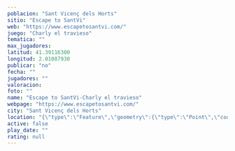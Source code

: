 ```yaml
---
poblacion: "Sant Vicenç dels Horts"
sitio: "Escape to SantVi"
web: "https://www.escapetosantvi.com/"
juego: "Charly el travieso"
tematica: ""
max_jugadores: 
latitud: 41.39116300
longitud: 2.01087930
publicar: "no"
fecha: ""
jugadores: ""
valoracion: 
foto: ""
name: "Escape to SantVi-Charly el travieso"
webpage: "https://www.escapetosantvi.com/"
city: "Sant Vicenç dels Horts"
location: "{\"type\":\"Feature\",\"geometry\":{\"type\":\"Point\",\"coordinates\":[2.0108793,41.391163]}}"
active: false
play_date: ""
rating: null
---
```

